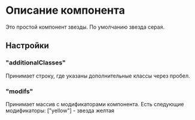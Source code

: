 # Описание компонента

Это простой компонент звезды. По умолчанию звезда серая.

## Настройки

### "additionalClasses"

Принимает строку, где указаны дополнительные классы через пробел.

### "modifs"

Принимает массив с модификаторами компонента.
Есть следующие модификаторы:
["yellow"] - звезда желтая
